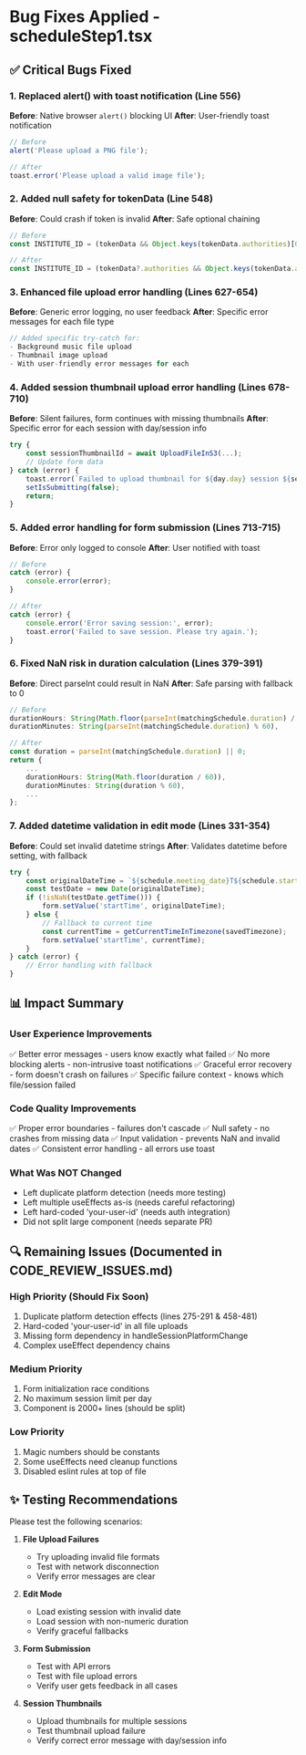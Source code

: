 # Bug Fixes Applied - scheduleStep1.tsx

## ✅ Critical Bugs Fixed

### 1. **Replaced alert() with toast notification** (Line 556)
**Before**: Native browser `alert()` blocking UI
**After**: User-friendly toast notification
```typescript
// Before
alert('Please upload a PNG file');

// After
toast.error('Please upload a valid image file');
```

### 2. **Added null safety for tokenData** (Line 548)
**Before**: Could crash if token is invalid
**After**: Safe optional chaining
```typescript
// Before
const INSTITUTE_ID = (tokenData && Object.keys(tokenData.authorities)[0]) || '';

// After
const INSTITUTE_ID = (tokenData?.authorities && Object.keys(tokenData.authorities)[0]) || '';
```

### 3. **Enhanced file upload error handling** (Lines 627-654)
**Before**: Generic error logging, no user feedback
**After**: Specific error messages for each file type
```typescript
// Added specific try-catch for:
- Background music file upload
- Thumbnail image upload
- With user-friendly error messages for each
```

### 4. **Added session thumbnail upload error handling** (Lines 678-710)
**Before**: Silent failures, form continues with missing thumbnails
**After**: Specific error for each session with day/session info
```typescript
try {
    const sessionThumbnailId = await UploadFileInS3(...);
    // Update form data
} catch (error) {
    toast.error(`Failed to upload thumbnail for ${day.day} session ${sessionIndex + 1}`);
    setIsSubmitting(false);
    return;
}
```

### 5. **Added error handling for form submission** (Lines 713-715)
**Before**: Error only logged to console
**After**: User notified with toast
```typescript
// Before
catch (error) {
    console.error(error);
}

// After
catch (error) {
    console.error('Error saving session:', error);
    toast.error('Failed to save session. Please try again.');
}
```

### 6. **Fixed NaN risk in duration calculation** (Lines 379-391)
**Before**: Direct parseInt could result in NaN
**After**: Safe parsing with fallback to 0
```typescript
// Before
durationHours: String(Math.floor(parseInt(matchingSchedule.duration) / 60)),
durationMinutes: String(parseInt(matchingSchedule.duration) % 60),

// After
const duration = parseInt(matchingSchedule.duration) || 0;
return {
    ...
    durationHours: String(Math.floor(duration / 60)),
    durationMinutes: String(duration % 60),
    ...
};
```

### 7. **Added datetime validation in edit mode** (Lines 331-354)
**Before**: Could set invalid datetime strings
**After**: Validates datetime before setting, with fallback
```typescript
try {
    const originalDateTime = `${schedule.meeting_date}T${schedule.start_time}`;
    const testDate = new Date(originalDateTime);
    if (!isNaN(testDate.getTime())) {
        form.setValue('startTime', originalDateTime);
    } else {
        // Fallback to current time
        const currentTime = getCurrentTimeInTimezone(savedTimezone);
        form.setValue('startTime', currentTime);
    }
} catch (error) {
    // Error handling with fallback
}
```

## 📊 Impact Summary

### User Experience Improvements
✅ Better error messages - users know exactly what failed
✅ No more blocking alerts - non-intrusive toast notifications
✅ Graceful error recovery - form doesn't crash on failures
✅ Specific failure context - knows which file/session failed

### Code Quality Improvements
✅ Proper error boundaries - failures don't cascade
✅ Null safety - no crashes from missing data
✅ Input validation - prevents NaN and invalid dates
✅ Consistent error handling - all errors use toast

### What Was NOT Changed
- Left duplicate platform detection (needs more testing)
- Left multiple useEffects as-is (needs careful refactoring)
- Left hard-coded 'your-user-id' (needs auth integration)
- Did not split large component (needs separate PR)

## 🔍 Remaining Issues (Documented in CODE_REVIEW_ISSUES.md)

### High Priority (Should Fix Soon)
1. Duplicate platform detection effects (lines 275-291 & 458-481)
2. Hard-coded 'your-user-id' in all file uploads
3. Missing form dependency in handleSessionPlatformChange
4. Complex useEffect dependency chains

### Medium Priority
1. Form initialization race conditions
2. No maximum session limit per day
3. Component is 2000+ lines (should be split)

### Low Priority
1. Magic numbers should be constants
2. Some useEffects need cleanup functions
3. Disabled eslint rules at top of file

## ✨ Testing Recommendations

Please test the following scenarios:

1. **File Upload Failures**
   - Try uploading invalid file formats
   - Test with network disconnection
   - Verify error messages are clear

2. **Edit Mode**
   - Load existing session with invalid date
   - Load session with non-numeric duration
   - Verify graceful fallbacks

3. **Form Submission**
   - Test with API errors
   - Test with file upload errors
   - Verify user gets feedback in all cases

4. **Session Thumbnails**
   - Upload thumbnails for multiple sessions
   - Test thumbnail upload failure
   - Verify correct error message with day/session info

